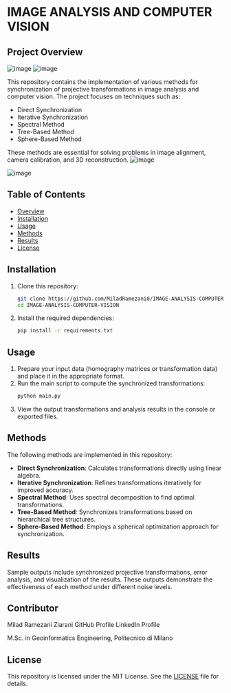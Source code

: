 # IMAGE ANALYSIS AND COMPUTER VISION

## Project Overview

![image](https://github.com/user-attachments/assets/2a08c688-9874-4384-9d7f-cb72a728f0f9)
![image](https://github.com/user-attachments/assets/a4dc8702-fcc1-4394-9588-15b89dd48c01)



This repository contains the implementation of various methods for synchronization of projective transformations in image analysis and computer vision. The project focuses on techniques such as:

- Direct Synchronization
- Iterative Synchronization
- Spectral Method
- Tree-Based Method
- Sphere-Based Method

These methods are essential for solving problems in image alignment, camera calibration, and 3D reconstruction.
![image](https://github.com/user-attachments/assets/e2f80cce-8def-49b8-8b3d-d9ce6ef5780e)

![image](https://github.com/user-attachments/assets/5975e082-64db-43ab-8adf-af3513e79d34)
## Table of Contents

- [Overview](#project-overview)
- [Installation](#installation)
- [Usage](#usage)
- [Methods](#methods)
- [Results](#results)
- [License](#license)

## Installation

1. Clone this repository:
   ```bash
   git clone https://github.com/MiladRamezani0/IMAGE-ANALYSIS-COMPUTER-VISION.git
   cd IMAGE-ANALYSIS-COMPUTER-VISION
   ```

2. Install the required dependencies:
   ```bash
   pip install -r requirements.txt
   ```

## Usage

1. Prepare your input data (homography matrices or transformation data) and place it in the appropriate format.
2. Run the main script to compute the synchronized transformations:
   ```bash
   python main.py
   ```
3. View the output transformations and analysis results in the console or exported files.

## Methods

The following methods are implemented in this repository:

- **Direct Synchronization**: Calculates transformations directly using linear algebra.
- **Iterative Synchronization**: Refines transformations iteratively for improved accuracy.
- **Spectral Method**: Uses spectral decomposition to find optimal transformations.
- **Tree-Based Method**: Synchronizes transformations based on hierarchical tree structures.
- **Sphere-Based Method**: Employs a spherical optimization approach for synchronization.

## Results

Sample outputs include synchronized projective transformations, error analysis, and visualization of the results. These outputs demonstrate the effectiveness of each method under different noise levels.

## Contributor
Milad Ramezani Ziarani
GitHub Profile
LinkedIn Profile

M.Sc. in Geoinformatics Engineering, Politecnico di Milano

## License

This repository is licensed under the MIT License. See the [LICENSE](LICENSE) file for details.
